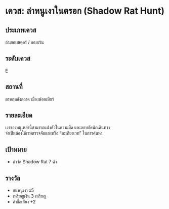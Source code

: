 # เควส: ล่าหนูเงาในตรอก (Shadow Rat Hunt)

## ประเภทเควส
ล่ามอนสเตอร์ / ลอบเร้น

## ระดับเควส
E

## สถานที่
ตรอกหลังตลาด เมืองฟอลเทียร์

## รายละเอียด
เงาของหนูเหล่านี้สามารถแฝงตัวในความมืด และลอบกัดนักเดินทาง  
จำเป็นต้องใช้เวทตรวจจับแสงหรือ “ตะเกียงเวท” ในการค้นหา

## เป้าหมาย
- กำจัด Shadow Rat 7 ตัว

## รางวัล
- ขนหนูเงา x5  
- เหรียญเงิน 3 เหรียญ  
- ค่าชื่อเสียง +2
